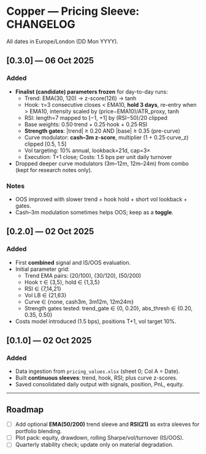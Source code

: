 # Copper — Pricing Sleeve: CHANGELOG

All dates in Europe/London (DD Mon YYYY).

## [0.3.0] — 06 Oct 2025
### Added
- **Finalist (candidate) parameters frozen** for day-to-day runs:
  - Trend: EMA(30, 120) → z-score(126) → tanh
  - Hook: τ=3 consecutive closes < EMA10, **hold 3 days**, re-entry when > EMA10, intensity scaled by (price−EMA10)/ATR_proxy, tanh
  - RSI: length=7 mapped to [−1, +1] by (RSI−50)/20 clipped
  - Base weights: 0.50·trend + 0.25·hook + 0.25·RSI
  - **Strength gates**: |trend| ≥ 0.20 AND |base| ≥ 0.35 (pre-curve)
  - Curve modulator: **cash–3m z-score**, multiplier (1 + 0.25·curve_z) clipped [0.5, 1.5]
  - Vol targeting: 10% annual, lookback=21d, cap=3×
  - Execution: T+1 close; Costs: 1.5 bps per unit daily turnover
- Dropped deeper curve modulators (3m–12m, 12m–24m) from combo (kept for research notes only).

### Notes
- OOS improved with slower trend + hook hold + short vol lookback + gates.
- Cash–3m modulation sometimes helps OOS; keep as a **toggle**.

## [0.2.0] — 02 Oct 2025
### Added
- First **combined** signal and IS/OOS evaluation.
- Initial parameter grid:
  - Trend EMA pairs: (20/100), (30/120), (50/200)
  - Hook τ ∈ {3,5}, hold ∈ {1,3,5}
  - RSI ∈ {7,14,21}
  - Vol LB ∈ {21,63}
  - Curve ∈ {none, cash3m, 3m12m, 12m24m}
  - Strength gates tested: trend_gate ∈ {0, 0.20}, abs_thresh ∈ {0.20, 0.35, 0.50}
- Costs model introduced (1.5 bps), positions T+1, vol target 10%.

## [0.1.0] — 02 Oct 2025
### Added
- Data ingestion from `pricing_values.xlsx` (sheet 0; Col A = Date).
- Built **continuous sleeves**: trend, hook, RSI; plus curve z-scores.
- Saved consolidated daily output with signals, position, PnL, equity.

---

## Roadmap
- [ ] Add optional **EMA(50/200)** trend sleeve and **RSI(21)** as extra sleeves for portfolio blending.
- [ ] Plot pack: equity, drawdown, rolling Sharpe/vol/turnover (IS/OOS).
- [ ] Quarterly stability check; update only on material degradation.
